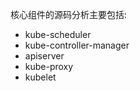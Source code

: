 

<!-- @import "[TOC]" {cmd="toc" depthFrom=1 depthTo=6 orderedList=false} -->

<!-- code_chunk_output -->



<!-- /code_chunk_output -->

核心组件的源码分析主要包括: 

* kube\-scheduler
* kube\-controller\-manager
* apiserver
* kube\-proxy
* kubelet